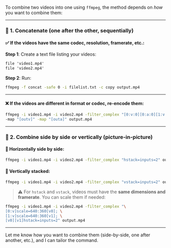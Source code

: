 To combine two videos into one using `ffmpeg`, the method depends on *how* you want to combine them:

---

### 🔹 1. **Concatenate (one after the other, sequentially)**

#### ✅ If the videos have the same codec, resolution, framerate, etc.:

**Step 1**: Create a text file listing your videos:

```txt
file 'video1.mp4'
file 'video2.mp4'
```

**Step 2**: Run:

```bash
ffmpeg -f concat -safe 0 -i filelist.txt -c copy output.mp4
```

---

#### ❌ If the videos are different in format or codec, re-encode them:

```bash
ffmpeg -i video1.mp4 -i video2.mp4 -filter_complex "[0:v:0][0:a:0][1:v:0][1:a:0]concat=n=2:v=1:a=1[outv][outa]" \
-map "[outv]" -map "[outa]" output.mp4
```

---

### 🔹 2. **Combine side by side or vertically (picture-in-picture)**

#### 🔸 Horizontally side by side:

```bash
ffmpeg -i video1.mp4 -i video2.mp4 -filter_complex "hstack=inputs=2" output.mp4
```

#### 🔸 Vertically stacked:

```bash
ffmpeg -i video1.mp4 -i video2.mp4 -filter_complex "vstack=inputs=2" output.mp4
```

> ⚠️ For `hstack` and `vstack`, videos must have the **same dimensions and framerate**. You can scale them if needed:

```bash
ffmpeg -i video1.mp4 -i video2.mp4 -filter_complex "\
[0:v]scale=640:360[v0]; \
[1:v]scale=640:360[v1]; \
[v0][v1]hstack=inputs=2" output.mp4
```

---

Let me know how you want to combine them (side-by-side, one after another, etc.), and I can tailor the command.
